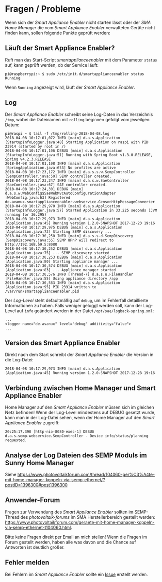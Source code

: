 # Fragen / Probleme

Wenn sich der *Smart Appliance Enabler* nicht starten lässt oder der *SMA Home Manager* die vom *Smart Appliance Enabler* verwalteten Geräte nicht finden kann, sollen folgende Punkte geprüft werden:

## Läuft der Smart Appliance Enabler?
Ruft man das Start-Script *smartapplianceenabler* mit dem Parameter `status` auf, kann geprüft werden, ob der Service läuft:
```console
pi@raspberrypi:~ $ sudo /etc/init.d/smartapplianceenabler status
Running
```
Wenn `Running` angezeigt wird, läuft der *Smart Appliance Enabler*.

## Log
Der *Smart Appliance Enabler* schreibt seine Log-Daten in das Verzeichnis ```/tmp```, wobei die Dateinamen mit ```rolling``` beginnen gefolgt vom jeweilgen Datum:
```
pi@raspi ~ $ tail -f /tmp/rolling-2018-04-08.log
2018-04-08 10:17:01,072 INFO [main] d.a.s.Application [StartupInfoLogger.java:48] Starting Application on raspi with PID 23914 (started by root in /)
2018-04-08 10:17:01,106 DEBUG [main] d.a.s.Application [StartupInfoLogger.java:51] Running with Spring Boot v1.3.0.RELEASE, Spring v4.2.3.RELEASE
2018-04-08 10:17:01,108 INFO [main] d.a.s.Application [SpringApplication.java:653] No profiles are active
2018-04-08 10:17:23,172 INFO [main] d.a.s.s.w.SempController [SempController.java:50] SEMP controller created.
2018-04-08 10:17:23,247 INFO [main] d.a.s.w.SaeController [SaeController.java:67] SAE controller created.
2018-04-08 10:17:24,301 DEBUG [main] d.a.s.w.WebConfig$SaeWebMvcAutoConfigurationAdapter [WebConfig.java:63] Registered de.avanux.smartapplianceenabler.webservice.GensonHttpMessageConverter
2018-04-08 10:17:29,970 INFO [main] d.a.s.Application [StartupInfoLogger.java:57] Started Application in 33.225 seconds (JVM running for 36.295)
2018-04-08 10:17:29,973 INFO [main] d.a.s.Application [Application.java:45] Running version 1.2.0-SNAPSHOT 2017-12-23 19:16
2018-04-08 10:17:29,975 DEBUG [main] d.a.s.Application [Application.java:72] Starting SEMP discovery ...
2018-04-08 10:17:30,250 INFO [main] d.a.s.s.d.SempDiscovery [SempDiscovery.java:55] SEMP UPnP will redirect to http://192.168.69.5:8080
2018-04-08 10:17:30,252 DEBUG [main] d.a.s.Application [Application.java:75] ... SEMP discovery started
2018-04-08 10:17:30,253 DEBUG [main] d.a.s.Application [Application.java:80] Starting appliance manager ...
2018-04-08 10:17:30,574 DEBUG [main] d.a.s.Application [Application.java:83] ... Appliance manager started
2018-04-08 10:17:30,576 INFO [Thread-7] d.a.s.u.FileHandler [FileHandler.java:55] Using appliance directory /app
2018-04-08 10:17:30,583 INFO [main] d.a.s.Application [Application.java:95] PID 23914 written to /var/run/smartapplianceenabler.pid
```
Der *Log-Level* steht defaultmäßig auf ```debug```, um im Fehlerfall detaillierte Informationen zu haben. Falls weniger geloggt werden soll, kann der Log-Level auf ```info``` geändert werden in der Datei ```/opt/sae/logback-spring.xml```:
```
...
<logger name="de.avanux" level="debug" additivity="false">
...
```

## Version des Smart Appliance Enabler
Direkt nach dem Start schreibt der *Smart Appliance Enabler* die Version in die Log-Datei:
```
2018-04-08 10:17:29,973 INFO [main] d.a.s.Application [Application.java:45] Running version 1.2.0-SNAPSHOT 2017-12-23 19:16
```

## Verbindung zwischen Home Manager und Smart Appliance Enabler
Home Manager auf den *Smart Appliance Enabler* müssen sich im gleichen Netz befinden!
Wenn der Log-Level mindestens auf DEBUG gesetzt wurde, kann man in der Log-Datei sehen, wenn der Home Manager auf den *Smart Appliance Enabler* zugreift:
```
20:25:17.390 [http-nio-8080-exec-1] DEBUG d.a.s.semp.webservice.SempController - Device info/status/planning requested.
```
## Analyse der Log Dateien des SEMP Moduls im Sunny Home Manager
Siehe https://www.photovoltaikforum.com/thread/104060-ger%C3%A4te-mit-home-manager-koppeln-via-semp-ethernet/?postID=1396300#post1396300

## Anwender-Forum
Fragen zur Verwendung des *Smart Appliance Enabler* sollten im SEMP-Thread des *photovoltaik-forums* im SMA Herstellerbereich gestellt werden: https://www.photovoltaikforum.com/geraete-mit-home-manager-koppeln-via-semp-ethernet-t104060.html.

Bitte keine Fragen direkt per Email an mich stellen! Wenn die Fragen im Forum gestellt werden, haben alle was davon und die Chance auf Antworten ist deutlich größer.

## Fehler melden
Bei Fehlern im *Smart Appliance Enabler* sollte ein [Issue](https://github.com/camueller/SmartApplianceEnabler/issues) erstellt werden.
